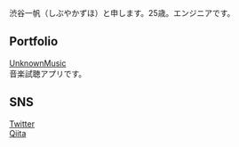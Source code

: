 渋谷一帆（しぶやかずほ）と申します。25歳。エンジニアです。

## Portfolio
[UnknownMusic](https://www.unknownmusic.net/)  
音楽試聴アプリです。  



## SNS
[Twitter](https://twitter.com/kazuho_web)  
[Qiita](https://qiita.com/studyitpc)
